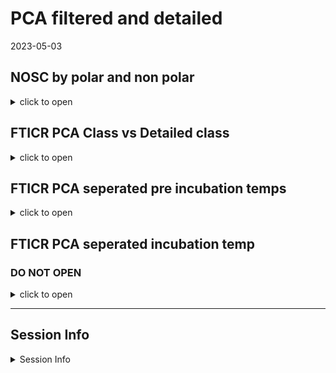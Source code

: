 PCA filtered and detailed
================
2023-05-03

## NOSC by polar and non polar

<details>
<summary>
click to open
</summary>

#### NOSC:

![](Data_explore_files/figure-gfm/unnamed-chunk-1-1.png)<!-- -->

<img src="Data_explore_files/figure-gfm/unnamed-chunk-2-1.png" width="50%" /><img src="Data_explore_files/figure-gfm/unnamed-chunk-2-2.png" width="50%" />
</details>

## FTICR PCA Class vs Detailed class

<details>
<summary>
click to open
</summary>

#### PCA-Class vs Detailed Class:

<img src="Data_explore_files/figure-gfm/unnamed-chunk-3-1.png" width="50%" /><img src="Data_explore_files/figure-gfm/unnamed-chunk-3-2.png" width="50%" /><img src="Data_explore_files/figure-gfm/unnamed-chunk-3-3.png" width="50%" /><img src="Data_explore_files/figure-gfm/unnamed-chunk-3-4.png" width="50%" /><img src="Data_explore_files/figure-gfm/unnamed-chunk-3-5.png" width="50%" /><img src="Data_explore_files/figure-gfm/unnamed-chunk-3-6.png" width="50%" /><img src="Data_explore_files/figure-gfm/unnamed-chunk-3-7.png" width="50%" /><img src="Data_explore_files/figure-gfm/unnamed-chunk-3-8.png" width="50%" />

</details>

## FTICR PCA seperated pre incubation temps

<details>
<summary>
click to open
</summary>

#### PCA -2:

<img src="Data_explore_files/figure-gfm/unnamed-chunk-4-1.png" width="50%" /><img src="Data_explore_files/figure-gfm/unnamed-chunk-4-2.png" width="50%" /><img src="Data_explore_files/figure-gfm/unnamed-chunk-4-3.png" width="50%" /><img src="Data_explore_files/figure-gfm/unnamed-chunk-4-4.png" width="50%" /><img src="Data_explore_files/figure-gfm/unnamed-chunk-4-5.png" width="50%" /><img src="Data_explore_files/figure-gfm/unnamed-chunk-4-6.png" width="50%" /><img src="Data_explore_files/figure-gfm/unnamed-chunk-4-7.png" width="50%" /><img src="Data_explore_files/figure-gfm/unnamed-chunk-4-8.png" width="50%" />

#### PCA -6:

<img src="Data_explore_files/figure-gfm/unnamed-chunk-5-1.png" width="50%" /><img src="Data_explore_files/figure-gfm/unnamed-chunk-5-2.png" width="50%" /><img src="Data_explore_files/figure-gfm/unnamed-chunk-5-3.png" width="50%" /><img src="Data_explore_files/figure-gfm/unnamed-chunk-5-4.png" width="50%" /><img src="Data_explore_files/figure-gfm/unnamed-chunk-5-5.png" width="50%" /><img src="Data_explore_files/figure-gfm/unnamed-chunk-5-6.png" width="50%" /><img src="Data_explore_files/figure-gfm/unnamed-chunk-5-7.png" width="50%" /><img src="Data_explore_files/figure-gfm/unnamed-chunk-5-8.png" width="50%" />

</details>

## FTICR PCA seperated incubation temp

### DO NOT OPEN

<details>
<summary>
click to open
</summary>

#### PCA-Pre:

<img src="Data_explore_files/figure-gfm/unnamed-chunk-6-1.png" width="50%" /><img src="Data_explore_files/figure-gfm/unnamed-chunk-6-2.png" width="50%" /><img src="Data_explore_files/figure-gfm/unnamed-chunk-6-3.png" width="50%" /><img src="Data_explore_files/figure-gfm/unnamed-chunk-6-4.png" width="50%" /><img src="Data_explore_files/figure-gfm/unnamed-chunk-6-5.png" width="50%" /><img src="Data_explore_files/figure-gfm/unnamed-chunk-6-6.png" width="50%" /><img src="Data_explore_files/figure-gfm/unnamed-chunk-6-7.png" width="50%" /><img src="Data_explore_files/figure-gfm/unnamed-chunk-6-8.png" width="50%" />

#### PCA-2:

<img src="Data_explore_files/figure-gfm/unnamed-chunk-7-1.png" width="50%" /><img src="Data_explore_files/figure-gfm/unnamed-chunk-7-2.png" width="50%" /><img src="Data_explore_files/figure-gfm/unnamed-chunk-7-3.png" width="50%" /><img src="Data_explore_files/figure-gfm/unnamed-chunk-7-4.png" width="50%" /><img src="Data_explore_files/figure-gfm/unnamed-chunk-7-5.png" width="50%" /><img src="Data_explore_files/figure-gfm/unnamed-chunk-7-6.png" width="50%" /><img src="Data_explore_files/figure-gfm/unnamed-chunk-7-7.png" width="50%" /><img src="Data_explore_files/figure-gfm/unnamed-chunk-7-8.png" width="50%" />

#### PCA-4:

<img src="Data_explore_files/figure-gfm/unnamed-chunk-8-1.png" width="50%" /><img src="Data_explore_files/figure-gfm/unnamed-chunk-8-2.png" width="50%" /><img src="Data_explore_files/figure-gfm/unnamed-chunk-8-3.png" width="50%" /><img src="Data_explore_files/figure-gfm/unnamed-chunk-8-4.png" width="50%" /><img src="Data_explore_files/figure-gfm/unnamed-chunk-8-5.png" width="50%" /><img src="Data_explore_files/figure-gfm/unnamed-chunk-8-6.png" width="50%" /><img src="Data_explore_files/figure-gfm/unnamed-chunk-8-7.png" width="50%" /><img src="Data_explore_files/figure-gfm/unnamed-chunk-8-8.png" width="50%" />

#### PCA-6:

<img src="Data_explore_files/figure-gfm/unnamed-chunk-9-1.png" width="50%" /><img src="Data_explore_files/figure-gfm/unnamed-chunk-9-2.png" width="50%" /><img src="Data_explore_files/figure-gfm/unnamed-chunk-9-3.png" width="50%" /><img src="Data_explore_files/figure-gfm/unnamed-chunk-9-4.png" width="50%" /><img src="Data_explore_files/figure-gfm/unnamed-chunk-9-5.png" width="50%" /><img src="Data_explore_files/figure-gfm/unnamed-chunk-9-6.png" width="50%" /><img src="Data_explore_files/figure-gfm/unnamed-chunk-9-7.png" width="50%" /><img src="Data_explore_files/figure-gfm/unnamed-chunk-9-8.png" width="50%" />

#### PCA-8:

<img src="Data_explore_files/figure-gfm/unnamed-chunk-10-1.png" width="50%" /><img src="Data_explore_files/figure-gfm/unnamed-chunk-10-2.png" width="50%" /><img src="Data_explore_files/figure-gfm/unnamed-chunk-10-3.png" width="50%" /><img src="Data_explore_files/figure-gfm/unnamed-chunk-10-4.png" width="50%" /><img src="Data_explore_files/figure-gfm/unnamed-chunk-10-5.png" width="50%" /><img src="Data_explore_files/figure-gfm/unnamed-chunk-10-6.png" width="50%" /><img src="Data_explore_files/figure-gfm/unnamed-chunk-10-7.png" width="50%" /><img src="Data_explore_files/figure-gfm/unnamed-chunk-10-8.png" width="50%" />

#### PCA-10:

<img src="Data_explore_files/figure-gfm/unnamed-chunk-11-1.png" width="50%" /><img src="Data_explore_files/figure-gfm/unnamed-chunk-11-2.png" width="50%" /><img src="Data_explore_files/figure-gfm/unnamed-chunk-11-3.png" width="50%" /><img src="Data_explore_files/figure-gfm/unnamed-chunk-11-4.png" width="50%" /><img src="Data_explore_files/figure-gfm/unnamed-chunk-11-5.png" width="50%" /><img src="Data_explore_files/figure-gfm/unnamed-chunk-11-6.png" width="50%" /><img src="Data_explore_files/figure-gfm/unnamed-chunk-11-7.png" width="50%" /><img src="Data_explore_files/figure-gfm/unnamed-chunk-11-8.png" width="50%" />

</details>

------------------------------------------------------------------------

## Session Info

<details>
<summary>
Session Info
</summary>

Date run: 2023-06-13

    ## R version 4.2.3 (2023-03-15 ucrt)
    ## Platform: x86_64-w64-mingw32/x64 (64-bit)
    ## Running under: Windows 10 x64 (build 19045)
    ## 
    ## Matrix products: default
    ## 
    ## locale:
    ## [1] LC_COLLATE=English_United States.utf8 
    ## [2] LC_CTYPE=English_United States.utf8   
    ## [3] LC_MONETARY=English_United States.utf8
    ## [4] LC_NUMERIC=C                          
    ## [5] LC_TIME=English_United States.utf8    
    ## 
    ## attached base packages:
    ## [1] grid      stats     graphics  grDevices utils     datasets  methods  
    ## [8] base     
    ## 
    ## other attached packages:
    ##  [1] trelliscopejs_0.2.6 pmartR_2.3.0        agricolae_1.3-5    
    ##  [4] knitr_1.42          nlme_3.1-162        cowplot_1.1.1      
    ##  [7] ggpubr_0.6.0        janitor_2.2.0       pracma_2.4.2       
    ## [10] reshape2_1.4.4      ggbiplot_0.55       scales_1.2.1.9000  
    ## [13] plyr_1.8.8          vegan_2.6-4         lattice_0.20-45    
    ## [16] permute_0.9-7       lubridate_1.9.2     forcats_1.0.0      
    ## [19] stringr_1.5.0       dplyr_1.1.1         purrr_1.0.1        
    ## [22] readr_2.1.4         tidyr_1.3.0         tibble_3.2.1       
    ## [25] ggplot2_3.4.1       tidyverse_2.0.0     tarchetypes_0.7.6  
    ## [28] targets_0.14.3     
    ## 
    ## loaded via a namespace (and not attached):
    ##  [1] colorspace_2.1-0        ggsignif_0.6.4          ellipsis_0.3.2         
    ##  [4] mclust_6.0.0            snakecase_0.11.0        base64enc_0.1-3        
    ##  [7] fs_1.6.2                rstudioapi_0.14         farver_2.1.1           
    ## [10] listenv_0.9.0           furrr_0.3.1             fansi_1.0.4            
    ## [13] codetools_0.2-19        splines_4.2.3           jsonlite_1.8.4         
    ## [16] broom_1.0.4             cluster_2.1.4           shiny_1.7.4            
    ## [19] compiler_4.2.3          backports_1.4.1         Matrix_1.5-4           
    ## [22] fastmap_1.1.1           cli_3.6.0               later_1.3.0            
    ## [25] htmltools_0.5.4         prettyunits_1.1.1       tools_4.2.3            
    ## [28] igraph_1.4.1            gtable_0.3.3            glue_1.6.2             
    ## [31] Rcpp_1.0.10             carData_3.0-5           vctrs_0.6.0            
    ## [34] iterators_1.0.14        autocogs_0.1.4          xfun_0.38              
    ## [37] globals_0.16.2          ps_1.7.2                timechange_0.2.0       
    ## [40] mime_0.12               miniUI_0.1.1.1          lifecycle_1.0.3        
    ## [43] rstatix_0.7.2           future_1.32.0           MASS_7.3-60            
    ## [46] DistributionUtils_0.6-0 hms_1.1.3               promises_1.2.0.1       
    ## [49] parallel_4.2.3          yaml_2.3.7              labelled_2.11.0        
    ## [52] stringi_1.7.12          highr_0.10              klaR_1.7-2             
    ## [55] AlgDesign_1.2.1         foreach_1.5.2           checkmate_2.2.0        
    ## [58] rlang_1.1.0             pkgconfig_2.0.3         evaluate_0.21          
    ## [61] labeling_0.4.2          processx_3.8.0          tidyselect_1.2.0       
    ## [64] parallelly_1.35.0       magrittr_2.0.3          R6_2.5.1               
    ## [67] generics_0.1.3          base64url_1.4           combinat_0.0-8         
    ## [70] pillar_1.9.0            haven_2.5.2             withr_2.5.0            
    ## [73] mgcv_1.8-42             abind_1.4-5             crayon_1.5.2           
    ## [76] car_3.1-2               questionr_0.7.8         utf8_1.2.3             
    ## [79] rmarkdown_2.21          tzdb_0.3.0              future.callr_0.8.1     
    ## [82] progress_1.2.2          data.table_1.14.8       callr_3.7.3            
    ## [85] webshot_0.5.4           digest_0.6.31           xtable_1.8-4           
    ## [88] httpuv_1.6.9            munsell_0.5.0

</details>
